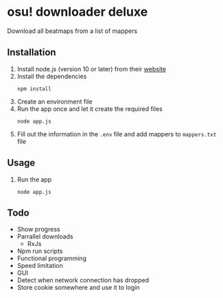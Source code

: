 # osu! downloader deluxe

Download all beatmaps from a list of mappers

## Installation

1. Install node.js (version 10 or later) from their [website](https://nodejs.org)
2. Install the dependencies
    ```
    npm install
    ```
3. Create an environment file
4. Run the app once and let it create the required files
    ```
    node app.js
    ```
5. Fill out the information in the `.env` file and add mappers to `mappers.txt` file

## Usage

1. Run the app
    ```
    node app.js
    ```

## Todo
* Show progress
* Parrallel downloads
    * RxJs
* Npm run scripts
* Functional programming
* Speed limitation
* GUI
* Detect when network connection has dropped
* Store cookie somewhere and use it to login
